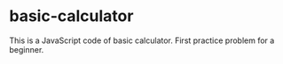 # basic-calculator

This is a JavaScript code of basic calculator. First practice problem for a beginner.
